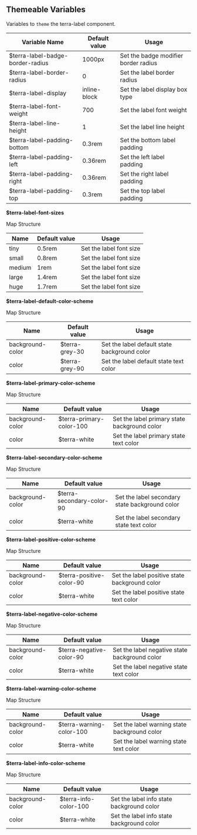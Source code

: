 ## Themeable Variables

Variables to `theme` the terra-label component.

| Variable Name                       | Default value   | Usage                                     |
|-------------------------------------|-----------------|-------------------------------------------|
| $terra-label-badge-border-radius    | 1000px          | Set the badge modifier border radius      |
| $terra-label-border-radius          | 0               | Set the label border radius               |
| $terra-label-display                | inline-block    | Set the label display box type            |
| $terra-label-font-weight            | 700             | Set the label font weight                 |
| $terra-label-line-height            | 1               | Set the label line height                 |
| $terra-label-padding-bottom         | 0.3rem          | Set the bottom label padding              |
| $terra-label-padding-left           | 0.36rem         | Set the left label padding                |
| $terra-label-padding-right          | 0.36rem         | Set the right label padding               |
| $terra-label-padding-top            | 0.3rem          | Set the top label padding                 |

__$terra-label-font-sizes__

Map Structure

| Name   | Default value | Usage                    |
|--------|---------------|--------------------------|
| tiny   | 0.5rem        | Set the label font size  |
| small  | 0.8rem        | Set the label font size  |
| medium | 1rem          | Set the label font size  |
| large  | 1.4rem        | Set the label font size  |
| huge   | 1.7rem        | Set the label font size  |

__$terra-label-default-color-scheme__

Map Structure

| Name              | Default value   | Usage                                        |
|-------------------|-----------------|----------------------------------------------|
| background-color  | $terra-grey-30  | Set the label default state background color |
| color             | $terra-grey-90  | Set the label default state text color       |


__$terra-label-primary-color-scheme__

Map Structure

| Name              | Default value             | Usage                                        |
|-------------------|---------------------------|----------------------------------------------|
| background-color  | $terra-primary-color-100  | Set the label primary state background color |
| color             | $terra-white              | Set the label primary state text color       |

__$terra-label-secondary-color-scheme__

Map Structure

| Name              | Default value             | Usage                                          |
|-------------------|---------------------------|------------------------------------------------|
| background-color  | $terra-secondary-color-90 | Set the label secondary state background color |
| color             | $terra-white              | Set the label secondary state text color       |

__$terra-label-positive-color-scheme__

Map Structure

| Name              | Default value             | Usage                                         |
|-------------------|---------------------------|-----------------------------------------------|
| background-color  | $terra-positive-color-90  | Set the label positive state background color |
| color             | $terra-white              | Set the label positive state text color       |

__$terra-label-negative-color-scheme__

Map Structure

| Name              | Default value             | Usage                                         |
|-------------------|---------------------------|-----------------------------------------------|
| background-color  | $terra-negative-color-90  | Set the label negative state background color |
| color             | $terra-white              | Set the label negative state text color       |

__$terra-label-warning-color-scheme__

Map Structure

| Name              | Default value             | Usage                                        |
|-------------------|---------------------------|----------------------------------------------|
| background-color  | $terra-warning-color-100  | Set the label warning state background color |
| color             | $terra-white              | Set the label warning state text color       |


__$terra-label-info-color-scheme__

Map Structure

| Name              | Default value             | Usage                                     |
|-------------------|---------------------------|-------------------------------------------|
| background-color  | $terra-info-color-100     | Set the label info state background color |
| color             | $terra-white              | Set the label info state background color |
